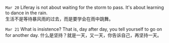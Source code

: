 `Mar 20` Liferay is not about waiting for the storm to pass. It's about learning to dance in the rain.    
 生活不是等待暴风雨的过去，而是要学会在雨中跳舞。

`Mar 21` What is insistence? That is, day after day, you tell yourself to go on for another day.
什么是坚持？就是一天，又一天，你告诉自己，再坚持一天。
